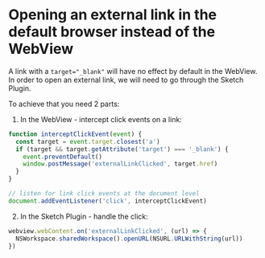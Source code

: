 # Opening an external link in the default browser instead of the WebView

A link with a `target="_blank"` will have no effect by default in the WebView. In order to open an external link, we will need to go through the Sketch Plugin.

To achieve that you need 2 parts:

1. In the WebView - intercept click events on a link:

```js
function interceptClickEvent(event) {
  const target = event.target.closest('a')
  if (target && target.getAttribute('target') === '_blank') {
    event.preventDefault()
    window.postMessage('externalLinkClicked', target.href)
  }
}

// listen for link click events at the document level
document.addEventListener('click', interceptClickEvent)
```

2. In the Sketch Plugin - handle the click:

```js
webview.webContent.on('externalLinkClicked', (url) => {
  NSWorkspace.sharedWorkspace().openURL(NSURL.URLWithString(url))
})
```
